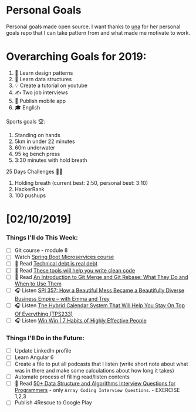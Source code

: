 Personal Goals
==============

Personal goals made open source. I want thanks to [una](https://github.com/una/personal-goals) for her personal goals repo that I can take pattern from and what made me motivate to work. 


# Overarching Goals for 2019:
1. 💚 Learn design patterns
2. 💙 Learn data structures
3. 💡 Create a tutorial on youtube
4. ✍️ Two job interviews
5. 📱 Publish mobile app
6. 🎓 English

Sports goals 🏆:
1. Standing on hands
2. 5km in under 22 minutes
3. 60m underwater
4. 95 kg bench press
5. 3:30 minutes with hold breath

25 Days Challenges 💪💪
1. Holding breath (current best: 2:50, personal best: 3:10)
2. HackerRank
3. 100 pushups

# [02/10/2019]

### Things I'll do This Week:

- [ ] Git course - module 8
- [ ] Watch [Spring Boot Microservices course](https://www.youtube.com/watch?v=y8IQu4ofjDo&list=PLqq-6Pq4lTTZSKAFG6aCDVDP86Qx4lNas)
- [ ] 📗 Read [Technical debt is real debt](https://nvie.com/posts/why-you-should-consider-technical-debt-to-be-real-debt/)
- [ ] 📗 Read [These tools will help you write clean code](https://medium.freecodecamp.org/these-tools-will-help-you-write-clean-code-da4b5401f68e)
- [ ] 📗 Read [An Introduction to Git Merge and Git Rebase: What They Do and When to Use Them](https://medium.freecodecamp.org/an-introduction-to-git-merge-and-rebase-what-they-are-and-how-to-use-them-131b863785f)
- [ ] 🎧 Listen [SPI 357: How a Beautiful Mess Became a Beautifully Diverse Business Empire – with Emma and Trey](https://www.smartpassiveincome.com/podcasts/how-a-beautiful-mess-became-a-beautifully-diverse-business-empire/)
- [ ] 🎧 Listen [The Hybrid Calendar System That Will Help You Stay On Top Of Everything (TPS233)](http://www.asianefficiency.com/podcast/233-hybrid-calendar/)
- [ ] 🎧 Listen [Win Win | 7 Habits of Highly Effective People](https://www.youtube.com/watch?v=zsvxRjREJx8)

### Things I'll Do in the Future:

- [ ] Update LinkedIn profile
- [ ] Learn Angular 6
- [ ] Create a file to put all podcasts that I listen (write short note about what was in there and make some calculations about how long it takes)
- [ ] Automate process of filling read/listen contents
- [ ] 📗 Read [50+ Data Structure and Algorithms Interview Questions for Programmers](https://hackernoon.com/50-data-structure-and-algorithms-interview-questions-for-programmers-b4b1ac61f5b0) - only `Array Coding Interview Questions`. - EXERCISE 1,2,3
- [ ] Publish 4Rescue to Google Play
